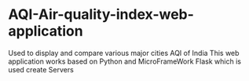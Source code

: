 # AQI-Air-quality-index-web-application
Used to display and compare various major cities AQI of India
This web application works based on Python and MicroFrameWork Flask which is used create Servers
